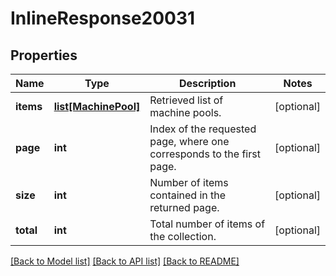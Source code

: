 # InlineResponse20031

## Properties
Name | Type | Description | Notes
------------ | ------------- | ------------- | -------------
**items** | [**list[MachinePool]**](MachinePool.md) | Retrieved list of machine pools. | [optional] 
**page** | **int** | Index of the requested page, where one corresponds to the first page. | [optional] 
**size** | **int** | Number of items contained in the returned page. | [optional] 
**total** | **int** | Total number of items of the collection. | [optional] 

[[Back to Model list]](../README.md#documentation-for-models) [[Back to API list]](../README.md#documentation-for-api-endpoints) [[Back to README]](../README.md)


